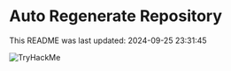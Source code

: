 # Auto Regenerate Repository

This README was last updated: 2024-09-25 23:31:45

 ![TryHackMe](https://tryhackme.com/badge/533634)